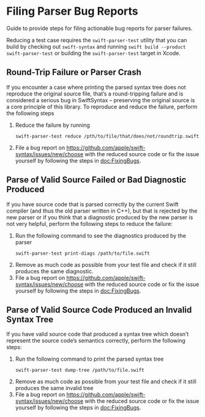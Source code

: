 # Filing Parser Bug Reports

Guide to provide steps for filing actionable bug reports for parser failures.

Reducing a test case requires the `swift-parser-test` utility that you can build by checking out `swift-syntax` and running `swift build --product swift-parser-test` or building the `swift-parser-test` target in Xcode.

## Round-Trip Failure or Parser Crash

If you encounter a case where printing the parsed syntax tree does not reproduce the original source file, that’s a round-tripping failure and is considered a serious bug in SwiftSyntax – preserving the original source is a core principle of this library. To reproduce and reduce the failure, perform the following steps

1. Reduce the failure by running 
    ```
    swift-parser-test reduce /pth/to/file/that/does/not/roundtrip.swift
    ```
2. File a bug report on <https://github.com/apple/swift-syntax/issues/new/choose> with the reduced source code or fix the issue yourself by following the steps in <doc:FixingBugs>. 

## Parse of Valid Source Failed or Bad Diagnostic Produced

If you have source code that is parsed correctly by the current Swift compiler (and thus the old parser written in C++), but that is rejected by the new parser or if you think that a diagnostic produced by the new parser is not very helpful, perform the following steps to reduce the failure:

1. Run the following command to see the diagnostics produced by the parser
    ```
    swift-parser-test print-diags /path/to/file.swift
    ``` 
2. Remove as much code as possible from your test file and check if it still produces the same diagnostic. 
3. File a bug report on <https://github.com/apple/swift-syntax/issues/new/choose> with the reduced source code or fix the issue yourself by following the steps in <doc:FixingBugs>.

## Parse of Valid Source Code Produced an Invalid Syntax Tree

If you have valid source code that produced a syntax tree which doesn’t represent the source code’s semantics correctly, perform the following steps:

1. Run the following command to print the parsed syntax tree
    ```
    swift-parser-test dump-tree /path/to/file.swift
    ``` 
2. Remove as much code as possible from your test file and check if it still produces the same invalid tree
3. File a bug report on <https://github.com/apple/swift-syntax/issues/new/choose> with the reduced source code or fix the issue yourself by following the steps in <doc:FixingBugs>.
